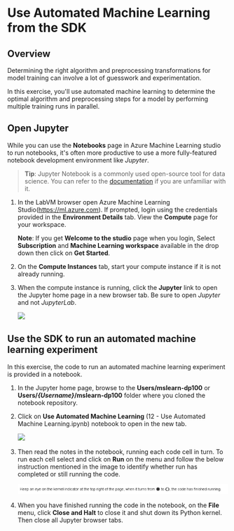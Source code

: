 # Use Automated Machine Learning from the SDK

## Overview

Determining the right algorithm and preprocessing transformations for model training can involve a lot of guesswork and experimentation.

In this exercise, you'll use automated machine learning to determine the optimal algorithm and preprocessing steps for a model by performing multiple training runs in parallel.

## Open Jupyter

While you can use the **Notebooks** page in Azure Machine Learning studio to run notebooks, it's often more productive to use a more fully-featured notebook development environment like *Jupyter*.

> **Tip**: Jupyter Notebook is a commonly used open-source tool for data science. You can refer to the [documentation](https://jupyter-notebook.readthedocs.io/en/stable/notebook.html) if you are unfamiliar with it.

1. In the LabVM browser open Azure Machine Learning Studio(https://ml.azure.com). If prompted, login using the credentials provided in the **Environment Details** tab. View the **Compute** page for your workspace.

    **Note**: If you get **Welcome to the studio** page when you login, Select **Subscription** and **Machine Learning workspace** available in the drop down then click on **Get Started**.

2. On the **Compute Instances** tab, start your compute instance if it is not already running.

3. When the compute instance is running, click the **Jupyter** link to open the Jupyter home page in a new browser tab. Be sure to open *Jupyter* and not *JupyterLab*.

    ![](images/jupyter.png)

## Use the SDK to run an automated machine learning experiment

In this exercise, the code to run an automated machine learning experiment is provided in a notebook.

1. In the Jupyter home page, browse to the **Users/mslearn-dp100** or **Users/*{Username}*/mslearn-dp100** folder where you cloned the notebook repository.

2. Click on **Use Automated Machine Learning** (12 - Use Automated Machine Learning.ipynb) notebook to open in the new tab.

    ![](images/runml.png)

3. Then read the notes in the notebook, running each code cell in turn. To run each cell select and click on **Run** on the menu and follow the below instruction mentioned in the image to identify whether run has completed or still running the code.

    ![](images/note.png)
    
4. When you have finished running the code in the notebook, on the **File** menu, click **Close and Halt** to close it and shut down its Python kernel. Then close all Jupyter browser tabs.



